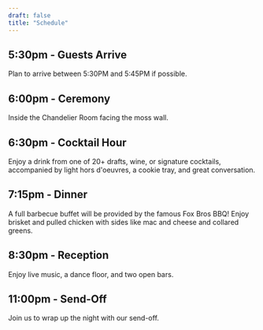 ```yaml
---
draft: false
title: "Schedule"
---
```


## 5:30pm - Guests Arrive
Plan to arrive between 5:30PM and 5:45PM if possible.

## 6:00pm - Ceremony

Inside the Chandelier Room facing the moss wall.

## 6:30pm - Cocktail Hour

Enjoy a drink from one of 20+ drafts, wine, or signature cocktails, accompanied by light hors d'oeuvres, a cookie tray, and great conversation.

## 7:15pm - Dinner

A full barbecue buffet will be provided by the famous Fox Bros BBQ! Enjoy brisket and pulled chicken with sides like mac and cheese and collared greens.

## 8:30pm - Reception

Enjoy live music, a dance floor, and two open bars.

## 11:00pm - Send-Off

Join us to wrap up the night with our send-off.

